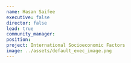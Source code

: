 ```yaml
---
name: Hasan Saifee
executive: false
director: false
lead: true
community_manager: 
position:  
project: International Socioeconomic Factors
image: ../assets/default_exec_image.png
---
```

